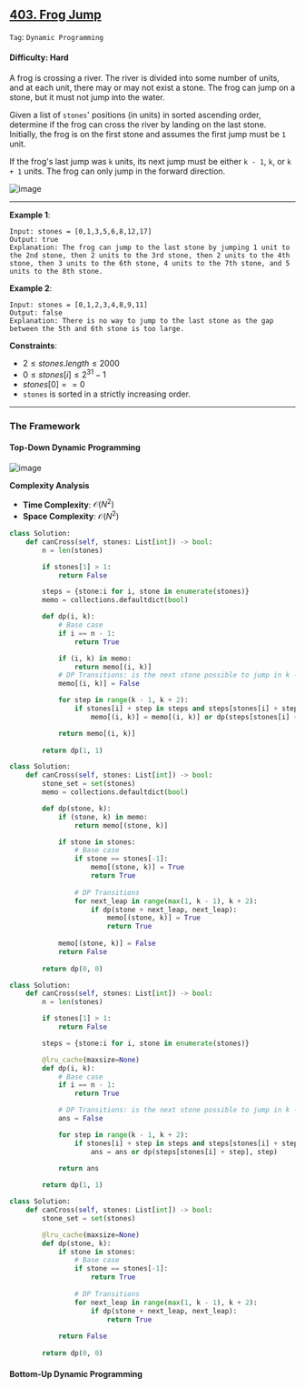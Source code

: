 ## [403. Frog Jump](https://leetcode.com/problems/frog-jump)

```Tag```: ```Dynamic Programming```

#### Difficulty: Hard

A frog is crossing a river. The river is divided into some number of units, and at each unit, there may or may not exist a stone. The frog can jump on a stone, but it must not jump into the water.

Given a list of ```stones```' positions (in units) in sorted ascending order, determine if the frog can cross the river by landing on the last stone. Initially, the frog is on the first stone and assumes the first jump must be ```1``` unit.

If the frog's last jump was ```k``` units, its next jump must be either ```k - 1```, ```k```, or ```k + 1``` units. The frog can only jump in the forward direction.

![image](https://github.com/quananhle/Python/assets/35042430/28de727a-a5cb-45e3-91b2-c41a62074a85)

---

__Example 1__:
```
Input: stones = [0,1,3,5,6,8,12,17]
Output: true
Explanation: The frog can jump to the last stone by jumping 1 unit to the 2nd stone, then 2 units to the 3rd stone, then 2 units to the 4th stone, then 3 units to the 6th stone, 4 units to the 7th stone, and 5 units to the 8th stone.
```

__Example 2__:
```
Input: stones = [0,1,2,3,4,8,9,11]
Output: false
Explanation: There is no way to jump to the last stone as the gap between the 5th and 6th stone is too large.
```

__Constraints__:

- $2 \le stones.length \le 2000$
- $0 \le stones[i] \le 2^{31} - 1$
- $stones[0] == 0$
- ```stones``` is sorted in a strictly increasing order.

---

### The Framework

#### Top-Down Dynamic Programming

![image](https://github.com/quananhle/Python/assets/35042430/ead430b6-90a4-4d8a-af52-1aeb8d365b5f)

__Complexity Analysis__

- __Time Complexity__: $\mathcal{O}(N^{2})$
- __Space Complexity__: $\mathcal{O}(N^{2})$

```Python
class Solution:
    def canCross(self, stones: List[int]) -> bool:
        n = len(stones)

        if stones[1] > 1: 
            return False

        steps = {stone:i for i, stone in enumerate(stones)}
        memo = collections.defaultdict(bool)

        def dp(i, k):
            # Base case
            if i == n - 1:
                return True

            if (i, k) in memo:
                return memo[(i, k)]
            # DP Transitions: is the next stone possible to jump in k - 1, k, k + 1 units?
            memo[(i, k)] = False

            for step in range(k - 1, k + 2):
                if stones[i] + step in steps and steps[stones[i] + step] > i:
                    memo[(i, k)] = memo[(i, k)] or dp(steps[stones[i] + step], step)

            return memo[(i, k)]
    
        return dp(1, 1)
```

```Python
class Solution:
    def canCross(self, stones: List[int]) -> bool:
        stone_set = set(stones)
        memo = collections.defaultdict(bool)

        def dp(stone, k):
            if (stone, k) in memo:
                return memo[(stone, k)]

            if stone in stones:
                # Base case
                if stone == stones[-1]:
                    memo[(stone, k)] = True
                    return True
                
                # DP Transitions
                for next_leap in range(max(1, k - 1), k + 2):
                    if dp(stone + next_leap, next_leap):
                        memo[(stone, k)] = True
                        return True
            
            memo[(stone, k)] = False
            return False
        
        return dp(0, 0)
```

```Python
class Solution:
    def canCross(self, stones: List[int]) -> bool:
        n = len(stones)

        if stones[1] > 1: 
            return False 	

        steps = {stone:i for i, stone in enumerate(stones)}

        @lru_cache(maxsize=None)
        def dp(i, k):
            # Base case
            if i == n - 1:
                return True

            # DP Transitions: is the next stone possible to jump in k - 1, k, k + 1 units?
            ans = False

            for step in range(k - 1, k + 2):
                if stones[i] + step in steps and steps[stones[i] + step] > i:
                    ans = ans or dp(steps[stones[i] + step], step)

            return ans
    
        return dp(1, 1)
```

```Python
class Solution:
    def canCross(self, stones: List[int]) -> bool:
        stone_set = set(stones)

        @lru_cache(maxsize=None)
        def dp(stone, k):
            if stone in stones:
                # Base case
                if stone == stones[-1]:
                    return True
                
                # DP Transitions
                for next_leap in range(max(1, k - 1), k + 2):
                    if dp(stone + next_leap, next_leap):
                        return True
                
            return False
        
        return dp(0, 0)
```

#### Bottom-Up Dynamic Programming

```Python

```
